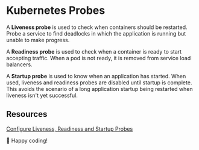 # Kubernetes Probes

A **Liveness probe** is used to check when containers should be restarted. Probe a service to find deadlocks in which the application is running but unable to make progress.

A **Readiness probe** is used to check when a container is ready to start accepting traffic. When a pod is not ready, it is removed from service load balancers.

A **Startup probe** is used to know when an application has started. When used, liveness and readiness probes are disabled until startup is complete. This avoids the scenario of a long application startup being restarted when liveness isn't yet successful.

## Resources

[Configure Liveness, Readiness and Startup Probes](https://kubernetes.io/docs/tasks/configure-pod-container/configure-liveness-readiness-startup-probes/)

:tada: Happy coding!
